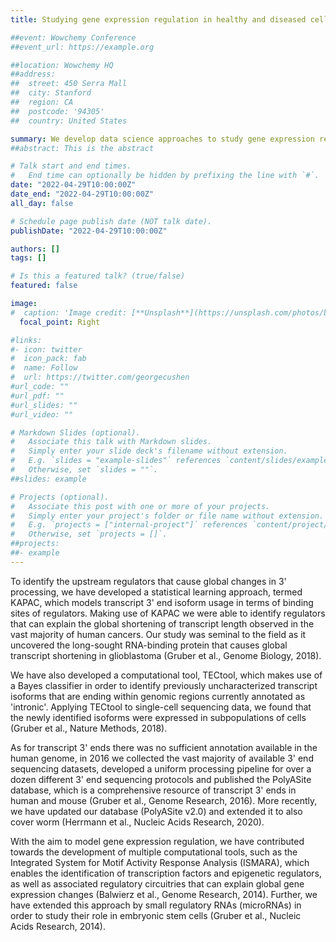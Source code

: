 ```yaml
---
title: Studying gene expression regulation in healthy and diseased cellular states

##event: Wowchemy Conference
##event_url: https://example.org

##location: Wowchemy HQ
##address:
##  street: 450 Serra Mall
##  city: Stanford
##  region: CA
##  postcode: '94305'
##  country: United States

summary: We develop data science approaches to study gene expression regulation in healthy and diseased cellular states. 
##abstract: This is the abstract

# Talk start and end times.
#   End time can optionally be hidden by prefixing the line with `#`.
date: "2022-04-29T10:00:00Z"
date_end: "2022-04-29T10:00:00Z"
all_day: false

# Schedule page publish date (NOT talk date).
publishDate: "2022-04-29T10:00:00Z"

authors: []
tags: []

# Is this a featured talk? (true/false)
featured: false

image:
#  caption: 'Image credit: [**Unsplash**](https://unsplash.com/photos/bzdhc5b3Bxs)'
  focal_point: Right

#links:
#- icon: twitter
#  icon_pack: fab
#  name: Follow
#  url: https://twitter.com/georgecushen
#url_code: ""
#url_pdf: ""
#url_slides: ""
#url_video: ""

# Markdown Slides (optional).
#   Associate this talk with Markdown slides.
#   Simply enter your slide deck's filename without extension.
#   E.g. `slides = "example-slides"` references `content/slides/example-slides.md`.
#   Otherwise, set `slides = ""`.
##slides: example

# Projects (optional).
#   Associate this post with one or more of your projects.
#   Simply enter your project's folder or file name without extension.
#   E.g. `projects = ["internal-project"]` references `content/project/deep-learning/index.md`.
#   Otherwise, set `projects = []`.
##projects:
##- example
---
```


To identify the upstream regulators that cause global changes in 3' processing, we have developed a statistical learning approach, termed KAPAC, which models transcript 3' end isoform usage in terms of binding sites of regulators. Making use of KAPAC we were able to identify regulators that can explain the global shortening of transcript length observed in the vast majority of human cancers. Our study was seminal to the field as it uncovered the long-sought RNA-binding protein that causes global transcript shortening in glioblastoma (Gruber et al., Genome Biology, 2018). 

We have also developed a computational tool, TECtool, which makes use of a Bayes classifier in order to identify previously uncharacterized transcript isoforms that are ending within genomic regions currently annotated as 'intronic'. Applying TECtool to single-cell sequencing data, we found that the newly identified isoforms were expressed in subpopulations of cells (Gruber et al., Nature Methods, 2018).

As for transcript 3' ends there was no sufficient annotation available in the human genome, in 2016 we collected the vast majority of available 3' end sequencing datasets, developed a uniform processing pipeline for over a dozen different 3' end sequencing protocols and published the PolyASite database, which is a comprehensive resource of transcript 3' ends in human and mouse (Gruber et al., Genome Research, 2016). More recently, we have updated our database (PolyASite v2.0) and extended it to also cover worm (Herrmann et al., Nucleic Acids Research, 2020).

With the aim to model gene expression regulation, we have contributed towards the development of multiple computational tools, such as the Integrated System for Motif Activity Response Analysis (ISMARA), which enables the identification of transcription factors and epigenetic regulators, as well as associated regulatory circuitries that can explain global gene expression changes (Balwierz et al., Genome Research, 2014). Further, we have extended this approach by small regulatory RNAs (microRNAs) in order to study their role in embryonic stem cells (Gruber et al., Nucleic Acids Research, 2014).











